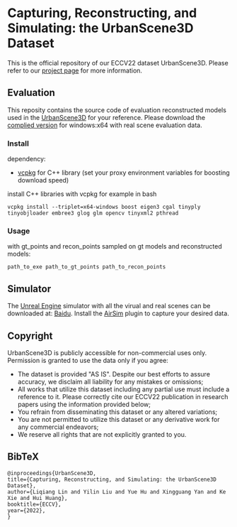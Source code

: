 # Capturing, Reconstructing, and Simulating: the UrbanScene3D Dataset

This is the official repository of our ECCV22 dataset UrbanScene3D. Please refer to our [project page](https://vcc.tech/UrbanScene3D/) for more information.

## Evaluation 
This reposity contains the source code of evaluation reconstructed models used in the [UrbanScene3D](https://vcc.tech/UrbanScene3D/) for your reference. Please download the [complied version](https://github.com/Linxius/UrbanScene3D/releases/download/v0.0.1/Evaluation.zip) for windows:x64 with real scene evaluation data.

### Install

dependency:
- [vcpkg](https://github.com/microsoft/vcpkg) for C++ library (set your proxy environment variables for boosting download speed)

install C++ libraries with vcpkg for example in bash 
```
vcpkg install --triplet=x64-windows boost eigen3 cgal tinyply tinyobjloader embree3 glog glm opencv tinyxml2 pthread
```

### Usage

with gt_points and recon_points sampled on gt models and reconstructed models:
```
path_to_exe path_to_gt_points path_to_recon_points
```

## Simulator
The [Unreal Engine](https://docs.unrealengine.com/en-US/index.html) simulator with all the virual and real scenes can be downloaded at: [Baidu](https://pan.baidu.com/s/1ROx5LV7tG3w9FQxddu3yMA?pwd=ggjw).
Install the [AirSim](https://microsoft.github.io/AirSim/apis/) plugin to capture your desired data.

## Copyright
UrbanScene3D is publicly accessible for non-commercial uses only. Permission is granted to use the data only if you agree:
- The dataset is provided "AS IS". Despite our best efforts to assure accuracy, we disclaim all liability for any mistakes or omissions;
- All works that utilize this dataset including any partial use must include a reference to it. Please correctly cite our ECCV22 publication in research papers using the information provided below;
- You refrain from disseminating this dataset or any altered variations;
- You are not permitted to utilize this dataset or any derivative work for any commercial endeavors;
- We reserve all rights that are not explicitly granted to you.

## BibTeX
```
@inproceedings{UrbanScene3D,
title={Capturing, Reconstructing, and Simulating: the UrbanScene3D Dataset},
author={Liqiang Lin and Yilin Liu and Yue Hu and Xingguang Yan and Ke Xie and Hui Huang},
booktitle={ECCV},
year={2022},
}

```
